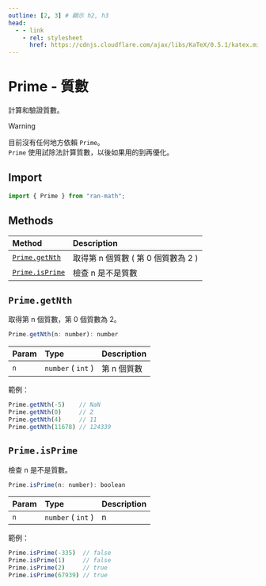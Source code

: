 ```yaml
---
outline: [2, 3] # 顯示 h2, h3
head:
  - - link
    - rel: stylesheet
      href: https://cdnjs.cloudflare.com/ajax/libs/KaTeX/0.5.1/katex.min.css # katex 語法支援
---
```


# Prime - 質數
計算和驗證質數。

> [!WARNING]
> 目前沒有任何地方依賴 `Prime`。<br>
> `Prime` 使用試除法計算質數，以後如果用的到再優化。

## Import
```js
import { Prime } from "ran-math";
```

## Methods
| Method | Description |
| :- | :- |
| [`Prime.getNth`](#prime-getnth) | 取得第 n 個質數 ( 第 0 個質數為 2 ) |
| [`Prime.isPrime`](#prime-isprime) | 檢查 n 是不是質數 |

## `Prime.getNth`
取得第 n 個質數，第 0 個質數為 2。

```js
Prime.getNth(n: number): number
```

| Param | Type | Description |
| :- | :- | :- |
| `n` | `number` ( `int` ) | 第 n 個質數 |

範例：
```js
Prime.getNth(-5)    // NaN
Prime.getNth(0)     // 2
Prime.getNth(4)     // 11
Prime.getNth(11678) // 124339
```

## `Prime.isPrime`
檢查 n 是不是質數。

```js
Prime.isPrime(n: number): boolean
```

| Param | Type | Description |
| :- | :- | :- |
| `n` | `number` ( `int` ) | n |

範例：
```js
Prime.isPrime(-335)  // false
Prime.isPrime(1)     // false
Prime.isPrime(2)     // true
Prime.isPrime(67939) // true
```
